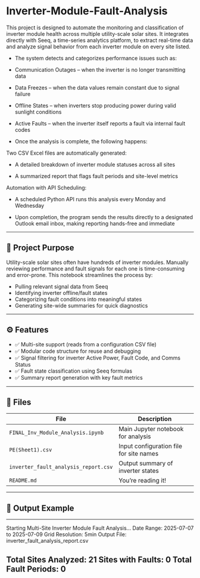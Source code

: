 # Inverter-Module-Fault-Analysis

This project is designed to automate the monitoring and classification of inverter module health across multiple utility-scale solar sites. It integrates directly with Seeq, a time-series analytics platform, to extract real-time data and analyze signal behavior from each inverter module on every site listed.

- The system detects and categorizes performance issues such as:

- Communication Outages – when the inverter is no longer transmitting data

- Data Freezes – when the data values remain constant due to signal failure

- Offline States – when inverters stop producing power during valid sunlight conditions

- Active Faults – when the inverter itself reports a fault via internal fault codes

- Once the analysis is complete, the following happens:

Two CSV Excel files are automatically generated:

- A detailed breakdown of inverter module statuses across all sites

- A summarized report that flags fault periods and site-level metrics

Automation with API Scheduling:

   - A scheduled Python API runs this analysis every Monday and Wednesday

   - Upon completion, the program sends the results directly to a designated Outlook email inbox, making reporting hands-free and immediate
---

## 📌 Project Purpose

Utility-scale solar sites often have hundreds of inverter modules. Manually reviewing performance and fault signals for each one is time-consuming and error-prone. This notebook streamlines the process by:

- Pulling relevant signal data from Seeq
- Identifying inverter offline/fault states
- Categorizing fault conditions into meaningful states
- Generating site-wide summaries for quick diagnostics

---

## ⚙️ Features

- ✅ Multi-site support (reads from a configuration CSV file)
- ✅ Modular code structure for reuse and debugging
- ✅ Signal filtering for inverter Active Power, Fault Code, and Comms Status
- ✅ Fault state classification using Seeq formulas
- ✅ Summary report generation with key fault metrics

---

## 📂 Files

| File                          | Description                              |
|-------------------------------|------------------------------------------|
| `FINAL_Inv_Module_Analysis.ipynb` | Main Jupyter notebook for analysis       |
| `PE(Sheet1).csv`              | Input configuration file for site names  |
| `inverter_fault_analysis_report.csv` | Output summary of inverter states    |
| `README.md`                   | You’re reading it!                       |

---

## 🧪 Output Example
--- 
Starting Multi-Site Inverter Module Fault Analysis...
Date Range: 2025-07-07 to 2025-07-09
Grid Resolution: 5min
Output File: inverter_fault_analysis_report.csv

Total Sites Analyzed: 21
Sites with Faults: 0
Total Fault Periods: 0
---
